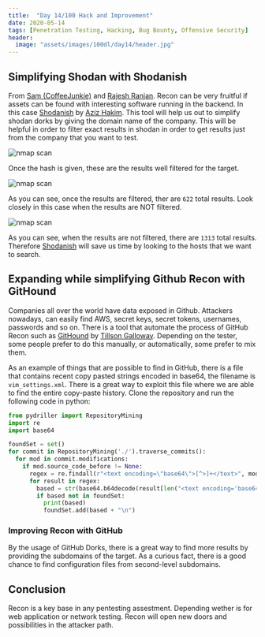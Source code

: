 ```yaml
---
title:  "Day 14/100 Hack and Improvement"
date: 2020-05-14
tags: [Penetration Testing, Hacking, Bug Bounty, Offensive Security]
header: 
  image: "assets/images/100dl/day14/header.jpg"
---
```



## Simplifying Shodan with Shodanish

From [Sam (CoffeeJunkie)](https://twitter.com/coffeejunkiee_) and [Rajesh Ranjan](https://twitter.com/eh_rajesh). Recon can be very fruitful if assets can be found with interesting software running in the backend. In this case [Shodanish](https://github.com/4z1zu/ShodanIsh) by [Aziz Hakim](https://twitter.com/4z1zu). This tool will help us out to simplify shodan dorks by giving the domain name of the company. This will be helpful in order to filter exact results in shodan in order to get results just from the company that you want to test. 

<img src="{{ site.url }}{{ site.baseurl }}/assets/images/100dl/day14/shodan.png" alt="nmap scan">

Once the hash is given, these are the results well filtered for the target. 

<img src="{{ site.url }}{{ site.baseurl }}/assets/images/100dl/day14/using.png" alt="nmap scan">

As you can see, once the results are filtered, ther are ```622``` total results. Look closely in this case when the results are NOT filtered. 

<img src="{{ site.url }}{{ site.baseurl }}/assets/images/100dl/day14/no.png" alt="nmap scan">

As you can see, when the results are not filtered, there are ```1313``` total results. Therefore [Shodanish](https://github.com/4z1zu/ShodanIsh) will save us time by looking to the hosts that we want to search. 


## Expanding while simplifying Github Recon with GitHound 

Companies all over the world have data exposed in Github.  Attackers nowadays, can easily find AWS, secret keys, secret tokens, usernames, passwords and so on. There is a tool that automate the process of GitHub Recon such as [GitHound](https://github.com/tillson/git-hound) by [Tillson Galloway](https://twitter.com/tillson). Depending on the tester, some people prefer to do this manually, or automatically, some prefer to mix them. 

As an example of things that are possible to find in GitHub, there is a file that contains recent copy pasted strings encoded in base64, the filename is ```vim_settings.xml```. There is a great way to exploit this file where we are able to find the entire copy-paste history. Clone the repository and run the following code in python:

```python
from pydriller import RepositoryMining
import re
import base64

foundSet = set()
for commit in RepositoryMining('./').traverse_commits():
  for mod in commit.modifications:
    if mod.source_code_before != None:
      regex = re.findall(r"<text encoding=\"base64\">[^>]+</text>", mod.source_code_before)
      for result in regex:
        based = str(base64.b64decode(result[len("<text encoding='base64'>"):-len("</text>")]))
        if based not in foundSet:
          print(based)
          foundSet.add(based + "\n")
```

### Improving Recon with GitHub

By the usage of GitHub Dorks, there is a great way to find more results by providing the subdomains of the target. As a curious fact, there is a good chance to find configuration files from second-level subdomains.

## Conclusion

Recon is a key base in any pentesting assestment. Depending wether is for web application or network testing. Recon will open new doors and possibilities in the attacker path. 